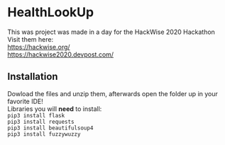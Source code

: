 # HealthLookUp
This was project was made in a day for the HackWise 2020 Hackathon  
Visit them here:  
https://hackwise.org/  
https://hackwise2020.devpost.com/

## Installation
Dowload the files and unzip them, afterwards open the folder up in your favorite IDE!  
Libraries you will **need** to install:  
`pip3 install flask`  
`pip3 install requests`  
`pip3 install beautifulsoup4`  
`pip3 install fuzzywuzzy`
